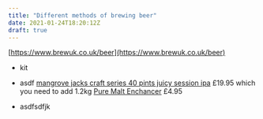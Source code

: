 ```yaml
---
title: "Different methods of brewing beer"
date: 2021-01-24T18:20:12Z
draft: true
---
```


[https://www.brewuk.co.uk/beer](https://www.brewuk.co.uk/beer)

- kit

- asdf
[mangrove jacks craft series 40 pints juicy session ipa](https://brew2bottle.co.uk/products/mangrove-jacks-craft-series-40-pints-juicy-session-ipa) £19.95  which you need to add 1.2kg [Pure Malt Enchancer](https://brew2bottle.co.uk/products/mangrove-jacks-1-2kg-pure-malt-enhancer?variant=16698333134963) £4.95

- asdfsdfjk
